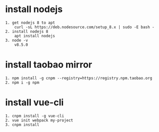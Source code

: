 # install nodejs
	1. get nodejs 8 to apt
		curl -sL https://deb.nodesource.com/setup_8.x | sudo -E bash -
	2. install nodejs 8
		apt install nodejs
	3. node -v
		v8.5.0

# install taobao mirror
	1. npm install -g cnpm --registry=https://registry.npm.taobao.org
	2. npm i -g npm

# install vue-cli
	1. cnpm install -g vue-cli
	2. vue init webpack my-project
	3. cnpm install

